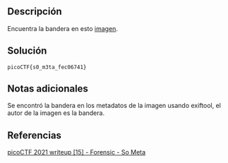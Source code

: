 ## Descripción
Encuentra la bandera en esto [imagen](https://jupiter.challenges.picoctf.org/static/00efdf2961da1e21470ffc0d496c3cc2/pico_img.png).
## Solución
`picoCTF{s0_m3ta_fec06741}`
## Notas adicionales
Se encontró la bandera en los metadatos de la imagen usando exiftool, el autor de la imagen es la bandera.
## Referencias
[picoCTF 2021 writeup [15] - Forensic - So Meta](https://www.youtube.com/watch?v=Govu_p-wf4I)

